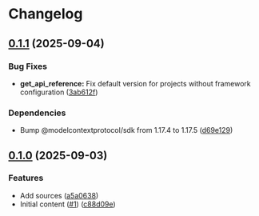 # Changelog

## [0.1.1](https://github.com/UI5/mcp-server/compare/v0.1.0...v0.1.1) (2025-09-04)


### Bug Fixes

* **get_api_reference:** Fix default version for projects without framework configuration ([3ab612f](https://github.com/UI5/mcp-server/commit/3ab612fb38e1156f144c8a06af45a8ec44f8266e))


### Dependencies

* Bump @modelcontextprotocol/sdk from 1.17.4 to 1.17.5 ([d69e129](https://github.com/UI5/mcp-server/commit/d69e129e5f2e33f94692bcde3495650be694a24a))

## [0.1.0](https://github.com/UI5/mcp-server/compare/v0.0.1...v0.1.0) (2025-09-03)


### Features

* Add sources ([a5a0638](https://github.com/UI5/mcp-server/commit/a5a06382e0b3b8b39beaf1f40e95f2d887b3b50b))
* Initial content ([#1](https://github.com/UI5/mcp-server/issues/1)) ([c88d09e](https://github.com/UI5/mcp-server/commit/c88d09e64d39f3b370af5fa8070d53fc9ac65522))
